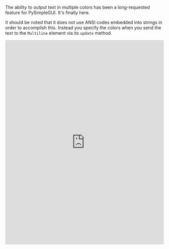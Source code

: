 The ability to output text in multiple colors has been a long-requested feature for PySimpleGUI.  It's finally here.

It should be noted that it does not use ANSI codes embedded into strings in order to accomplish this.  Instead you specify the colors when you send the text to the `Multiline` element via its `update` method.


<iframe src='https://trinket.io/embed/pygame/f665612d7d?start=result' width='100%' height='650' frameborder='0' marginwidth='0' marginheight='0' allowfullscreen></iframe>
